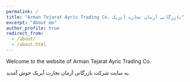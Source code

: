 ```yaml
---
permalink: /
title: "Arman Tejarat Ayric Trading Co. بازرگانی آرمان تجارت آیریک"
excerpt: "About me"
author_profile: true
redirect_from: 
  - /about/
  - /about.html
---
```


Welcome to the website of Arman Tejarat Ayric Trading Co.

به سایت شرکت بازرگانی آرمان تجارت آیریک خوش آمدید.
